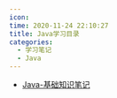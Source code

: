 ```yaml
---
icon: 
time: 2020-11-24 22:10:27
title: Java学习目录
categories: 
  - 学习笔记
  - Java
---
```



- [Java-基础知识笔记](Java-BasicNotes.md)

